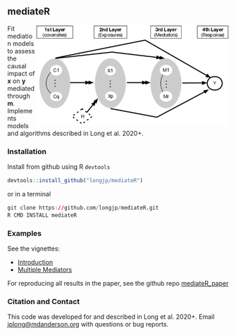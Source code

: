 ## mediateR

<img src="man/figs/dag.png" align="right" width="440" />


Fit mediation models to assess the causal impact of **x** on **y** mediated through **m**. Implements models and algorithms described in Long et al. 2020+.

### Installation

Install from github using R `devtools`

``` r
devtools::install_github("longjp/mediateR")
```

or in a terminal

``` r
git clone https://github.com/longjp/mediateR.git
R CMD INSTALL mediateR
```

### Examples

See the vignettes:

* [Introduction](https://longjp.github.io/mediateR/intro.html)
* [Multiple Mediators](https://longjp.github.io/mediateR/multiple_mediators.html)

For reproducing all results in the paper, see the github repo [mediateR_paper](https://github.com/longjp/mediateR_paper)

### Citation and Contact

This code was developed for and described in Long et al. 2020+. Email jplong@mdanderson.org with questions or bug reports.
